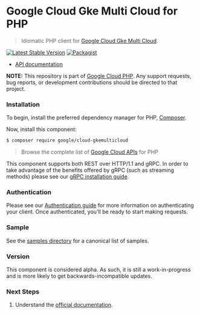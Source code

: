 # Google Cloud Gke Multi Cloud for PHP

> Idiomatic PHP client for [Google Cloud Gke Multi Cloud](https://cloud.google.com/anthos/clusters).

[![Latest Stable Version](https://poser.pugx.org/google/cloud-gkemulticloud/v/stable)](https://packagist.org/packages/google/cloud-gkemulticloud) [![Packagist](https://img.shields.io/packagist/dm/google/cloud-gkemulticloud.svg)](https://packagist.org/packages/google/cloud-gkemulticloud)

* [API documentation](https://cloud.google.com/php/docs/reference/cloud-gkemulticloud/latest)

**NOTE:** This repository is part of [Google Cloud PHP](https://github.com/googleapis/google-cloud-php). Any
support requests, bug reports, or development contributions should be directed to
that project.

### Installation

To begin, install the preferred dependency manager for PHP, [Composer](https://getcomposer.org/).

Now, install this component:

```sh
$ composer require google/cloud-gkemulticloud
```

> Browse the complete list of [Google Cloud APIs](https://cloud.google.com/php/docs/reference)
> for PHP

This component supports both REST over HTTP/1.1 and gRPC. In order to take advantage of the benefits
offered by gRPC (such as streaming methods) please see our
[gRPC installation guide](https://cloud.google.com/php/grpc).

### Authentication

Please see our [Authentication guide](https://github.com/googleapis/google-cloud-php/blob/main/AUTHENTICATION.md) for more information
on authenticating your client. Once authenticated, you'll be ready to start making requests.

### Sample

See the [samples directory](https://github.com/googleapis/google-cloud-php-gkemulticloud/tree/main/samples) for a canonical list of samples.

### Version

This component is considered alpha. As such, it is still a work-in-progress and is more likely to get backwards-incompatible updates.

### Next Steps

1. Understand the [official documentation](https://cloud.google.com/anthos/clusters/docs/multi-cloud).
